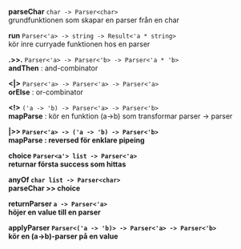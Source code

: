 __parseChar__ `char -> Parser<char>`<br />
grundfunktionen som skapar en parser från en char

__run__ `Parser<'a> -> string -> Result<'a * string>`<br />
kör inre curryade funktionen hos en parser

__.>>.__ `Parser<'a> -> Parser<'b> -> Parser<'a * 'b>`<br />
__andThen__ : and-combinator

__<|>__ `Parser<'a> -> Parser<'a> -> Parser<'a>`<br />
__orElse__ : or-combinator

__<!>__ `('a -> 'b) -> Parser<'a> -> Parser<'b>`<br />
__mapParse__ : kör en funktion (a->b) som transformar parser<a> -> parser<b>

__|>>__ `Parser<'a> -> ('a -> 'b) -> Parser<'b>`<br />
__mapParse__ : reversed för enklare pipeing

__choice__ `Parser<a'> list -> Parser<'a>`<br />
returnar första success som hittas

__anyOf__ `char list -> Parser<char>`<br />
__parseChar__ >> __choice__

__returnParser__ `a -> Parser<'a>`<br />
höjer en value till en parser

__applyParser__ `Parser<('a -> 'b)> -> Parser<'a> -> Parser<'b>`<br />
kör en (a->b)-parser på en value 